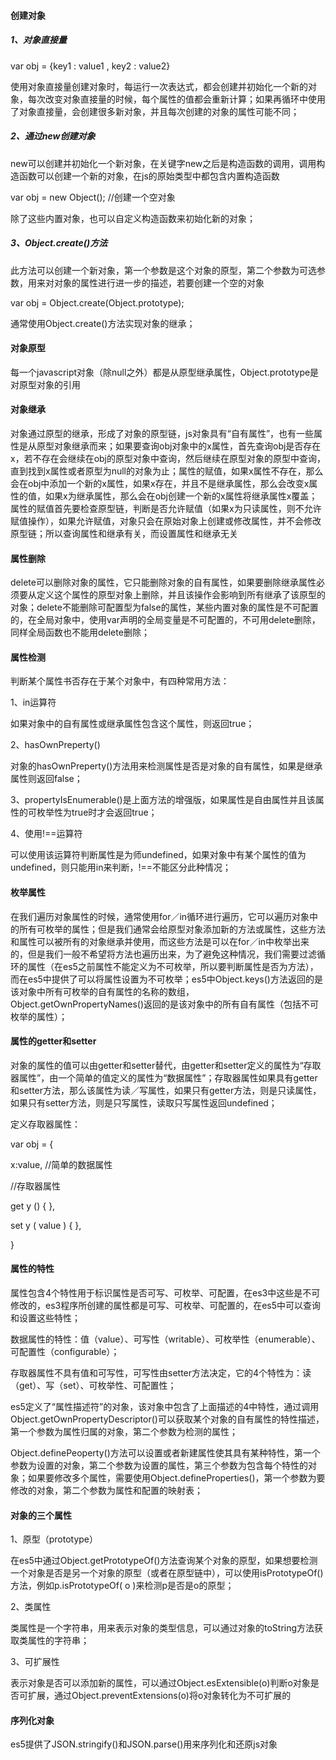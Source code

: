 #### 创建对象

##### 1、对象直接量

var obj = {key1 : value1 , key2 : value2}

使用对象直接量创建对象时，每运行一次表达式，都会创建并初始化一个新的对象，每次改变对象直接量的时候，每个属性的值都会重新计算；如果再循环中使用了对象直接量，会创建很多新对象，并且每次创建的对象的属性可能不同；

##### 2、通过new创建对象

new可以创建并初始化一个新对象，在关键字new之后是构造函数的调用，调用构造函数可以创建一个新的对象，在js的原始类型中都包含内置构造函数

var obj = new Object();  //创建一个空对象

除了这些内置对象，也可以自定义构造函数来初始化新的对象；

##### 3、Object.create()方法

此方法可以创建一个新对象，第一个参数是这个对象的原型，第二个参数为可选参数，用来对对象的属性进行进一步的描述，若要创建一个空的对象

var obj = Object.create(Object.prototype);

通常使用Object.create()方法实现对象的继承；

#### 对象原型

每一个javascript对象（除null之外）都是从原型继承属性，Object.prototype是对原型对象的引用

#### 对象继承

对象通过原型的继承，形成了对象的原型链，js对象具有“自有属性”，也有一些属性是从原型对象继承而来；如果要查询obj对象中的x属性，首先查询obj是否存在x，若不存在会继续在obj的原型对象中查询，然后继续在原型对象的原型中查询，直到找到x属性或者原型为null的对象为止；属性的赋值，如果x属性不存在，那么会在obj中添加一个新的x属性，如果x存在，并且不是继承属性，那么会改变x属性的值，如果x为继承属性，那么会在obj创建一个新的x属性将继承属性x覆盖；属性的赋值首先要检查原型链，判断是否允许赋值（如果x为只读属性，则不允许赋值操作），如果允许赋值，对象只会在原始对象上创建或修改属性，并不会修改原型链；所以查询属性和继承有关，而设置属性和继承无关

#### 属性删除

delete可以删除对象的属性，它只能删除对象的自有属性，如果要删除继承属性必须要从定义这个属性的原型对象上删除，并且该操作会影响到所有继承了该原型的对象；delete不能删除可配置型为false的属性，某些内置对象的属性是不可配置的，在全局对象中，使用var声明的全局变量是不可配置的，不可用delete删除，同样全局函数也不能用delete删除；

#### 属性检测

判断某个属性书否存在于某个对象中，有四种常用方法：

1、in运算符

如果对象中的自有属性或继承属性包含这个属性，则返回true；

2、hasOwnPreperty()

对象的hasOwnPreperty()方法用来检测属性是否是对象的自有属性，如果是继承属性则返回false；

3、propertyIsEnumerable()是上面方法的增强版，如果属性是自由属性并且该属性的可枚举性为true时才会返回true；

4、使用!==运算符

可以使用该运算符判断属性是为师undefined，如果对象中有某个属性的值为undefined，则只能用in来判断，!==不能区分此种情况；

#### 枚举属性

在我们遍历对象属性的时候，通常使用for／in循环进行遍历，它可以遍历对象中的所有可枚举的属性；但是我们通常会给原型对象添加新的方法或属性，这些方法和属性可以被所有的对象继承并使用，而这些方法是可以在for／in中枚举出来的，但是我们一般不希望将方法也遍历出来，为了避免这种情况，我们需要过滤循环的属性（在es5之前属性不能定义为不可枚举，所以要判断属性是否为方法），而在es5中提供了可以将属性设置为不可枚举；es5中Object.keys()方法返回的是该对象中所有可枚举的自有属性的名称的数组，Object.getOwnPropertyNames()返回的是该对象中的所有自有属性（包括不可枚举的属性）；

#### 属性的getter和setter

对象的属性的值可以由getter和setter替代，由getter和setter定义的属性为“存取器属性”，由一个简单的值定义的属性为“数据属性”；存取器属性如果具有getter和setter方法，那么该属性为读／写属性，如果只有getter方法，则是只读属性，如果只有setter方法，则是只写属性，读取只写属性返回undefined；

定义存取器属性：

var obj = {

x:value,   //简单的数据属性

//存取器属性

get y () {    },

set y ( value ) {    },

}

#### 属性的特性

属性包含4个特性用于标识属性是否可写、可枚举、可配置，在es3中这些是不可修改的，es3程序所创建的属性都是可写、可枚举、可配置的，在es5中可以查询和设置这些特性；

数据属性的特性：值（value）、可写性（writable）、可枚举性（enumerable）、可配置性（configurable）；

存取器属性不具有值和可写性，可写性由setter方法决定，它的4个特性为：读（get）、写（set）、可枚举性、可配置性；

es5定义了“属性描述符”的对象，该对象中包含了上面描述的4中特性，通过调用Object.getOwnPropertyDescriptor()可以获取某个对象的自有属性的特性描述，第一个参数为属性归属的对象，第二个参数为检测的属性；

Object.definePeoperty()方法可以设置或者新建属性使其具有某种特性，第一个参数为设置的对象，第二个参数为设置的属性，第三个参数为包含每个特性的对象；如果要修改多个属性，需要使用Object.defineProperties()，第一个参数为要修改的对象，第二个参数为属性和配置的映射表；

#### 对象的三个属性

1、原型（prototype）

在es5中通过Object.getPrototypeOf()方法查询某个对象的原型，如果想要检测一个对象是否是另一个对象的原型（或者在原型链中），可以使用isPrototypeOf()方法，例如p.isPrototypeOf( o )来检测p是否是o的原型；

2、类属性

类属性是一个字符串，用来表示对象的类型信息，可以通过对象的toString方法获取类属性的字符串；

3、可扩展性

表示对象是否可以添加新的属性，可以通过Object.esExtensible(o)判断o对象是否可扩展，通过Object.preventExtensions(o)将o对象转化为不可扩展的

#### 序列化对象

es5提供了JSON.stringify()和JSON.parse()用来序列化和还原js对象